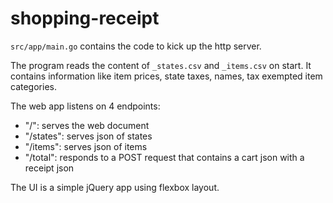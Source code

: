 # shopping-receipt

  `src/app/main.go` contains the code to kick up the http server.  

  The program reads the content of `_states.csv` and `_items.csv` on start. It contains information like item prices, state taxes, names, tax exempted item categories.

  The web app listens on 4 endpoints:
  - "/": serves the web document
  - "/states": serves json of states
  - "/items": serves json of items
  - "/total": responds to a POST request that contains a cart json with a receipt json

  The UI is a simple jQuery app using flexbox layout.

